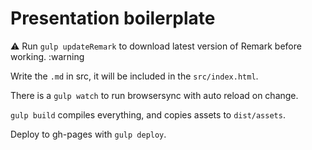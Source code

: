 Presentation boilerplate
========================

:warning:
Run `gulp updateRemark` to download latest version of Remark before working.
:warning

Write the `.md` in src, it will be included in the `src/index.html`.

There is a `gulp watch` to run browsersync with auto reload on change.

`gulp build` compiles everything, and copies assets to `dist/assets`.

Deploy to gh-pages with `gulp deploy`.

